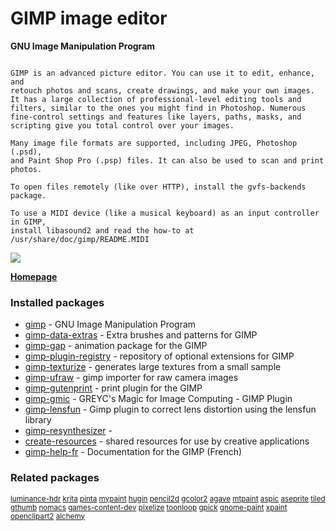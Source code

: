 # GIMP image editor

__GNU Image Manipulation Program__

```

GIMP is an advanced picture editor. You can use it to edit, enhance, and
retouch photos and scans, create drawings, and make your own images.
It has a large collection of professional-level editing tools and
filters, similar to the ones you might find in Photoshop. Numerous
fine-control settings and features like layers, paths, masks, and
scripting give you total control over your images.

Many image file formats are supported, including JPEG, Photoshop (.psd),
and Paint Shop Pro (.psp) files. It can also be used to scan and print
photos.

To open files remotely (like over HTTP), install the gvfs-backends
package.

To use a MIDI device (like a musical keyboard) as an input controller in GIMP,
install libasound2 and read the how-to at /usr/share/doc/gimp/README.MIDI

```

[![](https://screenshots.debian.net/thumbnail/gimp/)](https://screenshots.debian.net/screenshot/gimp/)


 **[Homepage](http://www.gimp.org/)**

### Installed packages

* [gimp](https://packages.debian.org/stretch/gimp) - GNU Image Manipulation Program
* [gimp-data-extras](https://packages.debian.org/stretch/gimp-data-extras) - Extra brushes and patterns for GIMP
* [gimp-gap](https://packages.debian.org/stretch/gimp-gap) - animation package for the GIMP
* [gimp-plugin-registry](https://packages.debian.org/stretch/gimp-plugin-registry) - repository of optional extensions for GIMP
* [gimp-texturize](https://packages.debian.org/stretch/gimp-texturize) - generates large textures from a small sample
* [gimp-ufraw](https://packages.debian.org/stretch/gimp-ufraw) - gimp importer for raw camera images
* [gimp-gutenprint](https://packages.debian.org/stretch/gimp-gutenprint) - print plugin for the GIMP
* [gimp-gmic](https://packages.debian.org/stretch/gimp-gmic) - GREYC's Magic for Image Computing - GIMP Plugin
* [gimp-lensfun](https://packages.debian.org/stretch/gimp-lensfun) - Gimp plugin to correct lens distortion using the lensfun library
* [gimp-resynthesizer](https://packages.debian.org/stretch/gimp-resynthesizer) - 
* [create-resources](https://packages.debian.org/stretch/create-resources) - shared resources for use by creative applications
* [gimp-help-fr](https://packages.debian.org/stretch/gimp-help-fr) - Documentation for the GIMP (French)

### Related packages

<sub> [luminance-hdr](https://packages.debian.org/stretch/luminance-hdr) [krita](https://packages.debian.org/stretch/krita) [pinta](https://packages.debian.org/stretch/pinta) [mypaint](https://packages.debian.org/stretch/mypaint) [hugin](https://packages.debian.org/stretch/hugin) [pencil2d](https://packages.debian.org/stretch/pencil2d) [gcolor2](https://packages.debian.org/stretch/gcolor2) [agave](https://packages.debian.org/stretch/agave) [mtpaint](https://packages.debian.org/stretch/mtpaint) [aspic](https://packages.debian.org/stretch/aspic) [aseprite](https://packages.debian.org/stretch/aseprite) [tiled](https://packages.debian.org/stretch/tiled) [gthumb](https://packages.debian.org/stretch/gthumb) [nomacs](https://packages.debian.org/stretch/nomacs) [games-content-dev](https://packages.debian.org/stretch/games-content-dev) [pixelize](https://packages.debian.org/stretch/pixelize) [toonloop](https://packages.debian.org/stretch/toonloop) [gpick](https://packages.debian.org/stretch/gpick) [gnome-paint](https://packages.debian.org/stretch/gnome-paint) [xpaint](https://packages.debian.org/stretch/xpaint) [openclipart2](https://packages.debian.org/stretch/openclipart2) [alchemy](https://packages.debian.org/stretch/alchemy)  </sub>
